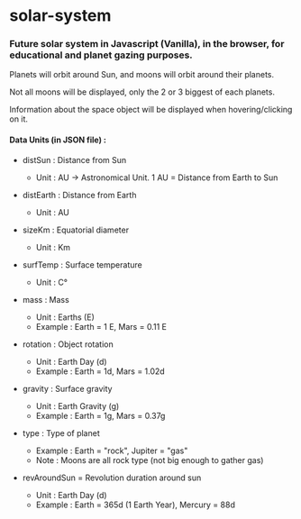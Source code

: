 # solar-system

### Future solar system in Javascript (Vanilla), in the browser, for educational and planet gazing purposes.

Planets will orbit around Sun, and moons will orbit around their planets.

Not all moons will be displayed, only the 2 or 3 biggest of each planets.

Information about the space object will be displayed when hovering/clicking on it.

#### Data Units (in JSON file) :

* distSun : Distance from Sun
  * Unit : AU -> Astronomical Unit. 1 AU = Distance from Earth to Sun 

* distEarth : Distance from Earth
  * Unit : AU

* sizeKm : Equatorial diameter
  * Unit : Km

* surfTemp : Surface temperature
  * Unit : C°

* mass : Mass
  * Unit : Earths (E)
  * Example : Earth = 1 E, Mars = 0.11 E

* rotation : Object rotation
  * Unit : Earth Day (d)
  * Example : Earth = 1d, Mars = 1.02d

* gravity : Surface gravity
  * Unit : Earth Gravity (g)
  * Example : Earth = 1g, Mars = 0.37g

* type : Type of planet
  * Example : Earth = "rock", Jupiter = "gas"
  * Note : Moons are all rock type (not big enough to gather gas)

* revAroundSun = Revolution duration around sun
  * Unit : Earth Day (d)
  * Example : Earth = 365d (1 Earth Year), Mercury = 88d
